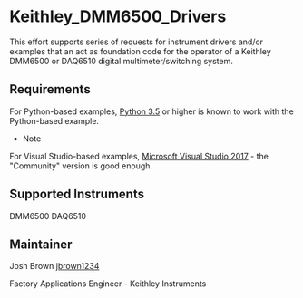 # Keithley_DMM6500_Drivers
This effort supports series of requests for instrument drivers and/or examples that an act as foundation code for the operator of a Keithley DMM6500 or DAQ6510 digital multimeter/switching system. 

## Requirements
For Python-based examples, [Python 3.5](https://www.python.org/) or higher is known to work with the Python-based example. 
* Note

For Visual Studio-based examples, [Microsoft Visual Studio 2017](https://visualstudio.microsoft.com/vs/community/) - the "Community" version is good enough. 



## Supported Instruments
DMM6500
DAQ6510



## Maintainer
Josh Brown [jbrown1234](https://github.com/jbrown1234)

Factory Applications Engineer - Keithley Instruments
